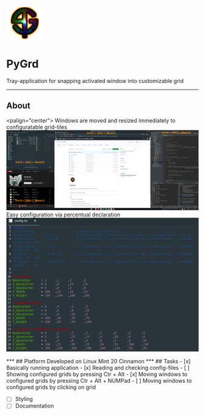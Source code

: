 ![Alt text](icons/PyGrd_96.png?raw=true "Title")
# PyGrd
Tray-application for snapping activated window into customizable grid
***
## About
<palign="center">
  Windows are moved and resized immediately to configuratable grid-tiles
  ![Arrangement example](documentation/windows.png?raw=true "Example of tiled windows")
  Easy configuration via percentual declaration
  ![Config example](documentation/config.png?raw=true "Example of config.ini file")
</p>
***
## Platform
Developed on Linux Mint 20 Cinnamon
***
## Tasks
- [x] Basically running application
- [x] Reading and checking config-files
- [ ] Showing configured grids by pressing Ctr + Alt
- [x] Moving windows to configured grids by pressing Ctr + Alt + NUMPad
- [ ] Moving windows to configured grids by clicking on grid

- [ ] Styling
- [ ] Documentation
